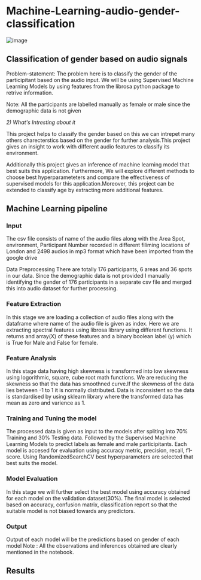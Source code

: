 # Machine-Learning-audio-gender-classification
![image](https://user-images.githubusercontent.com/98383338/213646780-a5f20c53-e840-4f3b-9aa8-015dc41cbba8.png)

## Classification of gender based on audio signals

Problem-statement: The problem here is to classify the gender of the participitant based on the audio input. We will be using Supervised Machine Learning Models by using features from the librosa python package to retrive information.

Note: All the participants are labelled manually as female or male since the demographic data is not given

*2) What's Intresting about it*

This project helps to classify the gender based on this we can intrepet many others charecterstics based on the gender for further analysis.This project gives an insight to work with different audio features to classify its environment.

Additionally this project gives an inference of machine learning model that best suits this application. Furthermore, We will explore different methods to choose best hyperparameteters and compare the effectiveness of supervised models for this application.Moreover, this project can be extended to classify age by extracting more additional features.

## Machine Learning pipeline

### Input
The csv file consists of name of the audio files along with the Area Spot, environment, Participant Number recorded in different filiming locations of London and 2498 audios in mp3 format which have been imported from the google drive

Data Preprocessing There are totally 176 participants, 6 areas and 36 spots in our data. Since the demographic data is not provided I manually identifying the gender of 176 participants in a separate csv file and merged this into audio dataset for further processing.

### Feature Extraction

In this stage we are loading a collection of audio files along with the dataframe where name of the audio file is given as index. Here we are extracting spectral features using librosa library using different functions. It returns and array(X) of these features and a binary boolean label (y) which is True for Male and False for female.

### Feature Analysis

In this stage data having high skewness is transformed into low skewness using logorithmic, square, cube root math functions. We are reducing the skewness so that the data has smoothned curve.If the skewness of the data lies between -1 to 1 it is normally distributed. Data is inconsistent so the data is standardised by using sklearn library where the transformed data has mean as zero and varience as 1.

### Training and Tuning the model

The processed data is given as input to the models after spliting into 70% Training and 30% Testing data. Followed by the Supervised Machine Learning Models to predict labels as female and male participitants. Each model is accesed for evaluation using accuracy metric, precision, recall, f1-score. Using RandomizedSearchCV best hyperparameters are selected that best suits the model.

### Model Evaluation

In this stage we will further select the best model using accuracy obtained for each model on the validation dataset(30%). The final model is selected based on accuracy, confusion matrix, classification report so that the suitable model is not biased towards any predictors.

### Output 
Output of each model will be the predictions based on gender of each model
 Note : All the observations and inferences obtained are clearly mentioned in the notebook.
 
## Results
